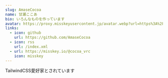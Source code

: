 ```yaml
---
slug: AmaseCocoa
name: 甘瀬ここあ
bio: いろんなものを作っています
avatar: https://proxy.misskeyusercontent.jp/avatar.webp?url=https%3A%2F%2Fmedia.misskeyusercontent.jp%2Fio%2F15075520-9540-4b02-9657-18a5e40bae29.png&avatar=1
links:
  - icon: github
    url: https://github.com/AmaseCocoa
  - icon: rss
    url: /index.xml
  - url: https://misskey.io/@cocoa_vrc
    icon: misskey
---
```

TailwindCSS愛好家とされています
